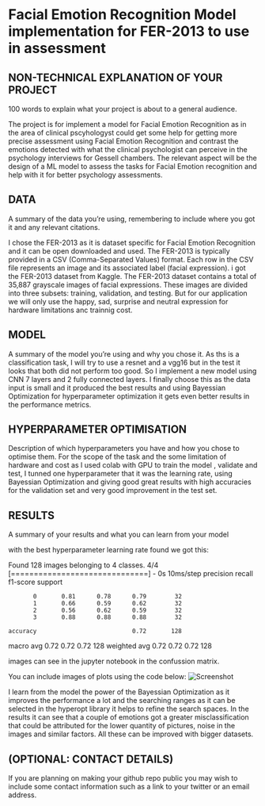 # Facial Emotion Recognition Model implementation for FER-2013 to use in assessment 


## NON-TECHNICAL EXPLANATION OF YOUR PROJECT
100 words to explain what your project is about to a general audience.

The project is for implement a model for Facial Emotion Recognition as in the area of clinical pscyhologyst could get some help for getting more precise assessment using Facial Emotion Recognition and contrast the emotions detected with what the clinical psychologist can perceive in the psychology interviews for Gessell chambers. The relevant aspect will be the design of a ML model to assess the tasks for Facial Emotion recognition and help with it for better psychology assessments.


## DATA
A summary of the data you’re using, remembering to include where you got it and any relevant citations. 

I chose the FER-2013 as it is dataset specific for Facial Emotion Recognition and it can be open downloaded and used. The FER-2013 is typically provided in a CSV (Comma-Separated Values) format. Each row in the CSV file represents an image and its associated label (facial expression). i got the FER-2013 dataset from Kaggle.
The FER-2013 dataset contains a total of 35,887 grayscale images of facial expressions. These images are divided into three subsets: training, validation, and testing. But for our application we will only use the happy, sad, surprise and neutral expression for hardware limitations anc trainnig cost.


## MODEL 
A summary of the model you’re using and why you chose it. 
As ths is a classification task, I will try to use a resnet and a vgg16 but in the test it looks that both did not perform too good. So I implement a new model using CNN 7 layers and 2 fully connected layers. I finally choose this as the data input is small and it produced the best results and using Bayessian Optimization for hyperparameter optimization it gets even better results in the performance metrics.


## HYPERPARAMETER OPTIMISATION
Description of which hyperparameters you have and how you chose to optimise them. 
For the scope of the task and the some limitation of hardware and cost as I used colab with GPU  to train the model , validate and test, I tunned one hyperparameter that it was the learning rate, using Bayessian  Optimization and giving good great results with high accuracies for the validation set and very good improvement in the test set.

## RESULTS
A summary of your results and what you can learn from your model 

with the best hyperparameter learning rate found we got this:

Found 128 images belonging to 4 classes.
4/4 [==============================] - 0s 10ms/step
              precision    recall  f1-score   support

           0       0.81      0.78      0.79        32
           1       0.66      0.59      0.62        32
           2       0.56      0.62      0.59        32
           3       0.88      0.88      0.88        32

    accuracy                           0.72       128
   macro avg       0.72      0.72      0.72       128
weighted avg       0.72      0.72      0.72       128

images can see in the jupyter notebook in the confussion matrix.

You can include images of plots using the code below:
![Screenshot](image.png)

I learn from the model the power of the Bayessian Optimization as it improves the performance a lot  and the searching ranges as it can be selected in the hyperopt library it helps to refine the search spaces. In the results it can see that a couple of emotions got a greater misclassification that could be attributed for the lower quantity of pictures, noise in the images and similar factors. All these can be improved with bigger datasets.

## (OPTIONAL: CONTACT DETAILS)
If you are planning on making your github repo public you may wish to include some contact information such as a link to your twitter or an email address. 

